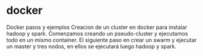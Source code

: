 # docker
Docker pasos y ejemplos
 Creacion de un cluster en docker para instalar hadoop y spark.
 Comenzamos creando un pseudo-cluster y ejecutamos todo en un mismo container.
 El siguiente paso en crear un swarm y ejecutar un master y tres nodos, en ellos se ejecutará luego hadoop y spark.
 
